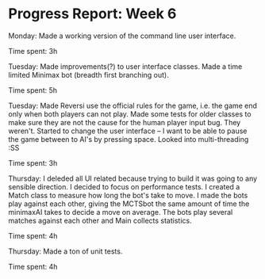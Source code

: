 Progress Report: Week 6
=======================

Monday: Made a working version of the command line user interface.

Time spent: 3h

Tuesday: Made improvements(?) to user interface classes. Made a time limited Minimax bot (breadth first branching out).

Time spent: 5h

Tuesday: Made Reversi use the official rules for the game, i.e. the game end only when both players can not play.
Made some tests for older classes to make sure they are not the cause for the human player input bug. They weren't. Started to change the user interface – I want to be able to pause the game between to AI's by pressing space. Looked into multi-threading :SS

Time spent: 3h

Thursday: I deleded all UI related because trying to build it was going to any sensible direction. I decided to focus on performance tests. I created a Match class to measure how long the bot's take to move. I made the bots play against each other, giving the MCTSbot the same amount of time the minimaxAI takes to decide a move on average.
The bots play several matches against each other and Main collects statistics.

Time spent: 4h

Thursday: Made a ton of unit tests.

Time spent: 4h

